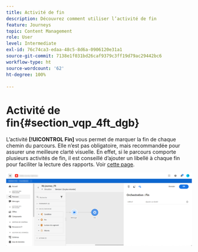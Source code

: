 ```yaml
---
title: Activité de fin
description: Découvrez comment utiliser l’activité de fin
feature: Journeys
topic: Content Management
role: User
level: Intermediate
exl-id: 76c74ca3-edaa-48c5-8d6a-0906120e31a1
source-git-commit: 7138e1f031bd26caf9379c3ff19d79ac29442bc6
workflow-type: ht
source-wordcount: '62'
ht-degree: 100%

---
```


# Activité de fin{#section_vqp_4ft_dgb}

L’activité **[!UICONTROL Fin]** vous permet de marquer la fin de chaque chemin du parcours. Elle n’est pas obligatoire, mais recommandée pour assurer une meilleure clarté visuelle. En effet, si le parcours comporte plusieurs activités de fin, il est conseillé d’ajouter un libellé à chaque fin pour faciliter la lecture des rapports. Voir [cette page](../reports/live-report.md).

![](../assets/journey54.png)
